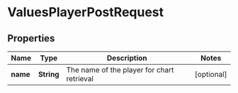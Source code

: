 

# ValuesPlayerPostRequest


## Properties

| Name | Type | Description | Notes |
|------------ | ------------- | ------------- | -------------|
|**name** | **String** | The name of the player for chart retrieval |  [optional] |



